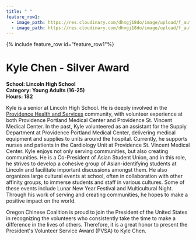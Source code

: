 ```yaml
---
title: " "
feature_row1:
  - image_path: https://res.cloudinary.com/dhngj18do/image/upload/f_auto,q_auto/v1/images/pvsa/2023_Kyle_Chen
  - image_path: https://res.cloudinary.com/dhngj18do/image/upload/f_auto,q_auto/v1/images/activities/year_2023
---
```


{% include feature_row id="feature_row1"%}

# Kyle Chen - Silver Award

**School: Lincoln High School**  
**Category: Young Adults (16-25)**  
**Hours: 182**  

Kyle is a senior at Lincoln High School. He is deeply involved in the [Providence Health and Services](https://www.providence.org/) community, with volunteer experience at both Providence Portland Medical Center and Providence St. Vincent Medical Center. In the past, Kyle volunteered as an assistant for the Supply Department at Providence Portland Medical Center, delivering medical equipment and supplies to units around the hospital. Currently, he supports nurses and patients in the Cardiology Unit at Providence St. Vincent Medical Center. Kyle enjoys not only serving communities, but also creating communities. He is a Co-President of Asian Student Union, and in this role, he strives to develop a cohesive group of Asian-identifying students at Lincoln and facilitate important discussions amongst them. He also organizes large cultural events at school, often in collaboration with other affinity groups, to immerse students and staff in various cultures. Some of these events include Lunar New Year Festival and Multicultural Night. Through his work of serving and creating communities, he hopes to make a positive impact on the world.

Oregon Chinese Coalition is proud to join the President of the United States in recognizing the volunteers who consistently take the time to make a difference in the lives of others. Therefore, it is a great honor to present the President's Volunteer Service Award (PVSA) to Kyle Chen.
